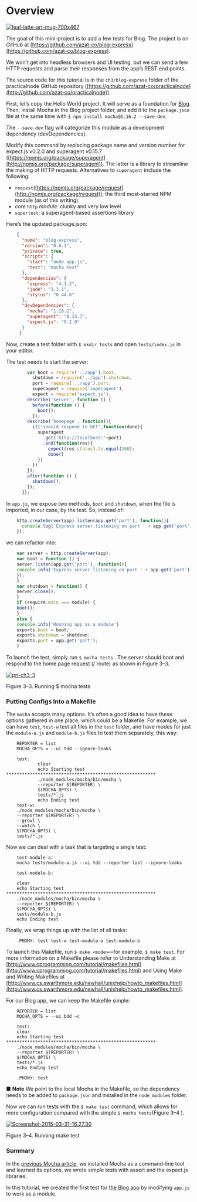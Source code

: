<!--
{
"name" : "writting-first-test-with-mocha",
"version" : "0.1",
"title" : "How to Write Your First Test With Mocha",
"description" : "TBD.",
"freshnessDate" : 2015-04-01,
"homepage" : "http://webapplog.com/",
"canonicalSource" : "http://webapplog.com/mocha-test/",
"license" : "All Rights Reserved"
}
-->

<!-- @section -->

# Overview

[![leaf-latte-art-mug-700x467](http://m03s6dh33i0jtc3uzfml36au.wpengine.netdna-cdn.com/wp-content/uploads/leaf-latte-art-mug-700x467.jpg)](http://webapplog.com/mocha-test/ "How to Write Your First Test With Mocha")

The goal of this mini-project is to add a few tests for Blog.
 The project is on GitHub at [https://github.com/azat-co/blog-express](https://github.com/azat-co/blog-express).

We won’t get into headless browsers and UI testing, but we can send a few HTTP requests and parse their responses from the app’s REST end points.

The source code for this tutorial is in the `ch3/blog-express` folder of the practicalnode GitHub repository ([https://github.com/azat-co/practicalnode](http://github.com/azat-co/practicalnode)).

First, let’s copy the Hello World project. It will serve as a foundation for [Blog](https://github.com/azat-co/blog-express). Then, install Mocha in the Blog project folder, and add it to the `package.json` file at the same time with `$ npm install mocha@1.16.2 --save-dev`.

The `--save-dev` flag will categorize this module as a development dependency (devDependencies).

Modify this command by replacing package name and version number for expect.js v0.2.0 and superagent v0.15.7 ([https://npmjs.org/package/superagent](http://npmjs.org/package/superagent)). The latter is a library to streamline the making of HTTP requests. Alternatives to `superagent` include the following:

*   `request`([https://npmjs.org/package/request](http://npmjs.org/package/request)): the third most-starred NPM module (as of this writing)
*   _core_ `http` _module_: clunky and very low level
*   `supertest`: a superagent-based assertions library

Here’s the updated package.json:

```json
    {
      "name": "blog-express",
      "version": "0.0.1",
      "private": true,
      "scripts": {
        "start": "node app.js",
        "test": "mocha test"
      },
      "dependencies": {
        "express": "4.1.2",
        "jade": "1.3.1",
        "stylus": "0.44.0"
      },
      "devDependencies": {
        "mocha": "1.16.2",
        "superagent": "0.15.7",
        "expect.js": "0.2.0"
      }
     }
```

Now, create a test folder with `$ mkdir tests` and open `tests/index.js` in your editor.

The test needs to start the server:

```javascript
        var boot = require('../app').boot,
          shutdown = require('../app').shutdown,
          port = require('../app').port,
          superagent = require('superagent'),
          expect = require('expect.js');
        describe('server', function () {
          before(function () {
            boot();
          });
        describe('homepage', function(){
          it('should respond to GET',function(done){
            superagent
              .get('http://localhost:'+port)
              .end(function(res){
                expect(res.status).to.equal(200);
                done()
            })
          })
        });
        after(function () {
          shutdown();
        });
      });
```

In `app.js`, we expose two methods, `boot` and `shutdown`, when the file is imported, in our case, by the test. So, instead of:

```javascript
    http.createServer(app).listen(app.get('port'), function(){
      console.log('Express server listening on port ' + app.get('port'));
    });
```

we can refactor into:

```javascript
    var server = http.createServer(app);
    var boot = function () {
    server.listen(app.get('port'), function(){
    console.info('Express server listening on port ' + app.get('port'));
    });
    }
    var shutdown = function() {
    server.close();
    }
    if (require.main === module) {
    boot();
    }
    else {
    console.info('Running app as a module')
    exports.boot = boot;
    exports.shutdown = shutdown;
    exports.port = app.get('port');
    }
```

To launch the test, simply run `$ mocha tests` . The server should boot and respond to the home page request (/ route) as shown in Figure 3–3.

[![pn-ch3-3](http://m03s6dh33i0jtc3uzfml36au.wpengine.netdna-cdn.com/wp-content/uploads/pn-ch3-3.png)](http://m03s6dh33i0jtc3uzfml36au.wpengine.netdna-cdn.com/wp-content/uploads/pn-ch3-3.png)

Figure 3–3\. Running $ mocha tests

<!-- @section -->

### Putting Configs Into a Makefile

The `mocha` accepts many options. It’s often a good idea to have these options gathered in one place, which could be a Makefile. For example, we can have `test`, `test-w` test all files in the `test` folder, and have modes for just the `module-a.js` and `module-b.js` files to test them separately, this way:

```
    REPORTER = list
    MOCHA_OPTS = --ui tdd --ignore-leaks

    test:
            clear
            echo Starting test *********************************************************
            ./node_modules/mocha/bin/mocha \
            --reporter $(REPORTER) \
            $(MOCHA_OPTS) \
            tests/*.js
            echo Ending test
    test-w:
    ./node_modules/mocha/bin/mocha \
    --reporter $(REPORTER) \
    --growl \
    --watch \
    $(MOCHA_OPTS) \
    tests/*.js
```

Now we can deal with a task that is targeting a single test:

```
    test-module-a:
    mocha tests/module-a.js --ui tdd --reporter list --ignore-leaks

    test-module-b:

    clear
    echo Starting test *********************************************************
    ./node_modules/mocha/bin/mocha \
    --reporter $(REPORTER) \
    $(MOCHA_OPTS) \
    tests/module-b.js
    echo Ending test
```

Finally, we wrap things up with the list of all tasks:

```
    .PHONY: test test-w test-module-a test-module-b
```

To launch this Makefile, run `$ make <mode>`—for example, `$ make test`. For more information on a Makefile please refer to Understanding Make at [http://www.cprogramming.com/tutorial/makefiles.html](http://www.cprogramming.com/tutorial/makefiles.html) and Using Make and Writing Makefiles at [http://www.cs.swarthmore.edu/newhall/unixhelp/howto_makefiles.html](http://www.cs.swarthmore.edu/newhall/unixhelp/howto_makefiles.html).

For our Blog app, we can keep the Makefile simple:

```
    REPORTER = list
    MOCHA_OPTS = --ui bdd –c

    test:
    clear
    echo Starting test *********************************************************
    ./node_modules/mocha/bin/mocha \
    --reporter $(REPORTER) \
    $(MOCHA_OPTS) \
    tests/*.js
    echo Ending test

    .PHONY: test
```

■ **Note** We point to the local Mocha in the Makefile, so the dependency needs to be added to `package.json` and installed in the `node_modules` folder.

Now we can run tests with the `$ make test` command, which allows for more configuration compared with the simple `$ mocha tests`(Figure 3–4 ).

[![Screenshot-2015-03-31-16.27.30](http://m03s6dh33i0jtc3uzfml36au.wpengine.netdna-cdn.com/wp-content/uploads/Screenshot-2015-03-31-16.27.30.png)](http://m03s6dh33i0jtc3uzfml36au.wpengine.netdna-cdn.com/wp-content/uploads/Screenshot-2015-03-31-16.27.30.png)

Figure 3–4\. Running make test

<!-- @section -->

### Summary

In the [previous Mocha article](http://webapplog.com/tdd/), we installed Mocha as a command-line tool and learned its options, we wrote simple tests with assert and the expect.js libraries.

In this tutorial, we created the first test for [the Blog app](https://github.com/azat-co/blog-express) by modifying `app.js` to work as a module.
